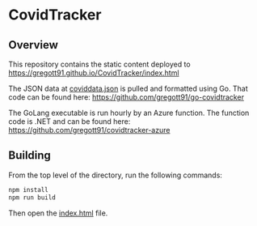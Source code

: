 # CovidTracker

## Overview

This repository contains the static content deployed to https://gregott91.github.io/CovidTracker/index.html

The JSON data at [coviddata.json](coviddata.json) is pulled and formatted using Go. That code can be found here: https://github.com/gregott91/go-covidtracker

The GoLang executable is run hourly by an Azure function. The function code is .NET and can be found here: https://github.com/gregott91/covidtracker-azure

## Building

From the top level of the directory, run the following commands:

```javascript
npm install
npm run build
```

Then open the [index.html](index.html) file.